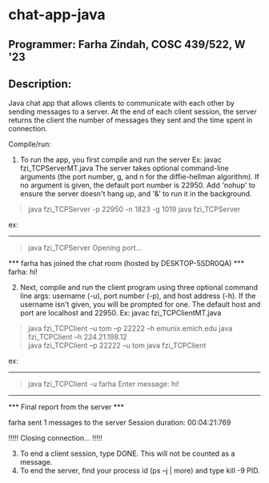 # chat-app-java

## Programmer: Farha Zindah, COSC 439/522, W '23

## Description: 
Java chat app that allows clients to communicate with each other 
by sending messages to a server. At the end of each client session, 
the server returns the client the number of messages they sent and the time spent in connection.

Compile/run:
1. To run the app, you first compile and run the server 
Ex: javac fzi_TCPServerMT.java
The server takes optional command-line arguments (the port number, g, and n for the diffie-hellman algorithm). 
If no argument is given, the default port number is 22950. 
Add 'nohup' to ensure the server doesn't hang up, and '&' to run it in the background.

> java fzi_TCPServer -p 22950 -n 1823 -g 1019
> java fzi_TCPServer

ex: 
_________________________________________________________________
>java fzi_TCPServer
Opening port...

*** farha has joined the chat room (hosted by DESKTOP-5SDR0QA) ***
farha: hi!

2. Next, compile and run the client program using three optional command line args: username (-u), port number (-p), and host address (-h). If the username isn't given, you will be prompted for one. The default host and port are localhost and 22950.
Ex: javac fzi_TCPClientMT.java

> java fzi_TCPClient –u tom –p 22222 –h emunix.emich.edu 
> java fzi_TCPClient –h 224.21.198.12  
> java fzi_TCPClient –p 22222 –u tom 
> java fzi_TCPClient 

ex:
__________________________________________________________________
>java fzi_TCPClient -u farha
Enter message:
hi!

************************************
*** Final report from the server ***

farha sent 1 messages to the server
Session duration: 00:04:21:769

!!!!! Closing connection... !!!!!

3. To end a client session, type DONE. This will not be counted as a message.
4. To end the server, find your process id (ps –j | more) and type kill -9 PID.

